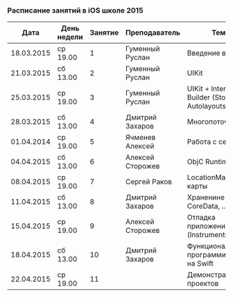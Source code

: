 ### Расписание занятий в iOS школе 2015

| Дата | День недели | Занятие	| Преподаватель |	Тема |
| -------- | --------------- | --- | --------------- | -------- |
|18.03.2015| ср 19.00 |	1	| Гуменный Руслан |	Введение в Obj-C |
|21.03.2015| сб 13.00	| 2	| Гуменный Руслан	| UIKit |
|25.03.2015| ср 19.00	| 3	| Гуменный Руслан	| UIKit + Interface Builder (Storyboard, Autolayouts, ...) |
|28.03.2015| сб 13.00	| 4	| Дмитрий Захаров	| Многопоточность |
|01.04.2014| ср 19.00	| 5	| Ячменев Алексей	| Работа с сетью |
|04.04.2015| сб 13.00	| 6	| Алексей Сторожев | ObjC Runtime |
|08.04.2015| ср 19.00	| 7	| Сергей Раков | LocationManger и карты |
|11.04.2015| сб 13.00	| 8	| Дмитрий Захаров	| Храненине данных. CoreData, ... |
|15.04.2015| ср 19.00	| 9	| Алексей Сторожев | Отладка приложений (Instruments) |
|18.04.2015| сб 13.00	| 10	| Дмитрий Захаров | Функциональное программирование на Swift |
|22.04.2015| ср 19.00	| 11 | |Демонстрация проектов | |
